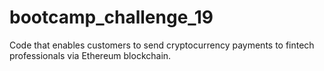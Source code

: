 # bootcamp_challenge_19
Code that enables customers to send cryptocurrency payments to fintech professionals via Ethereum blockchain.
